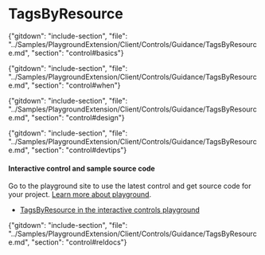 ﻿# TagsByResource

{"gitdown": "include-section", "file": "../Samples/PlaygroundExtension/Client/Controls/Guidance/TagsByResource.md", "section": "control#basics"}

<!-- TODO get an IMAGE to embed here -->

<!-- TODO get an SAMPLE CODE to embed here -->

{"gitdown": "include-section", "file": "../Samples/PlaygroundExtension/Client/Controls/Guidance/TagsByResource.md", "section": "control#when"}

{"gitdown": "include-section", "file": "../Samples/PlaygroundExtension/Client/Controls/Guidance/TagsByResource.md", "section": "control#design"}

{"gitdown": "include-section", "file": "../Samples/PlaygroundExtension/Client/Controls/Guidance/TagsByResource.md", "section": "control#devtips"}

#### Interactive control and sample source code
Go to the playground site to use the latest control and get source code for your project.  [Learn more about playground](./top-extensions-controls-playground.md).

*  <a href="https://ms.portal.azure.com/?Microsoft_Azure_Playground=true#blade/Microsoft_Azure_Playground/ControlsIndexBlade/TagsByResource_create_Playground" target="_blank">TagsByResource in the interactive controls playground</a>

 


{"gitdown": "include-section", "file": "../Samples/PlaygroundExtension/Client/Controls/Guidance/TagsByResource.md", "section": "control#reldocs"}
